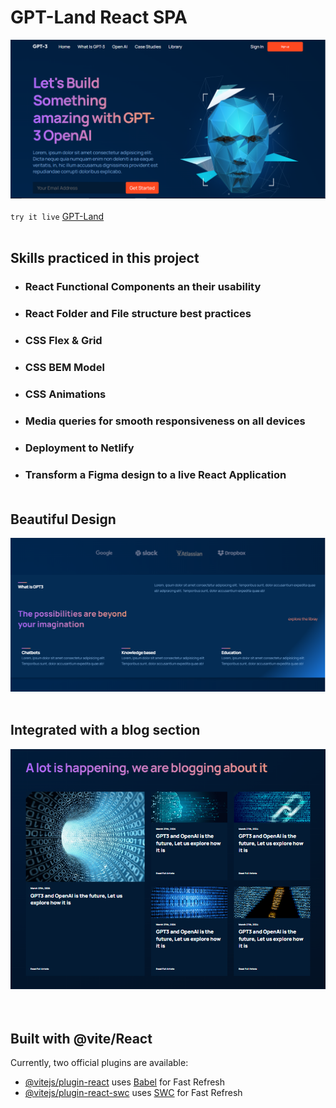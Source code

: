 # GPT-Land React SPA

![Home page](./src/assets/gpt-land-showcase1.png)<br /> <br />
`try it live` [GPT-Land]()
<br /><br />

## Skills practiced in this project

- ### React Functional Components an their usability
- ### React Folder and File structure best practices
- ### CSS Flex & Grid
- ### CSS BEM Model
- ### CSS Animations
- ### Media queries for smooth responsiveness on all devices
- ### Deployment to Netlify
- ### Transform a Figma design to a live React Application <br /><br />

## Beautiful Design

![Beautiful design](./src/assets/gpt-land-showcase-design.png) <br /><br />

## Integrated with a blog section

![Blog section](./src/assets/gpt-land-showcase-blog.png) <br /><br /><br />

## Built with @vite/React

Currently, two official plugins are available:

- [@vitejs/plugin-react](https://github.com/vitejs/vite-plugin-react/blob/main/packages/plugin-react/README.md) uses [Babel](https://babeljs.io/) for Fast Refresh
- [@vitejs/plugin-react-swc](https://github.com/vitejs/vite-plugin-react-swc) uses [SWC](https://swc.rs/) for Fast Refresh
